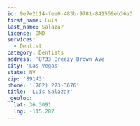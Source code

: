 ```yaml
---
id: 9e7e2b14-fee0-483b-9781-841569eb36a3
first_name: Luis
last_name: Salazar
license: DMD
services:
  - Dentist
category: Dentists
address: '8733 Breezy Brown Ave'
city: 'Las Vegas'
state: NV
zip: '89143'
phone: '(702) 273-3676'
title: 'Luis Salazar'
_geoloc:
  lat: 36.3091
  lng: -115.287
---
```

